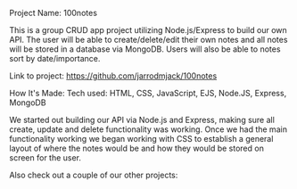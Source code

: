 
Project Name: 100notes

This is a group CRUD app project utilizing Node.js/Express to build our own API. The user will be able to create/delete/edit their own notes and all notes will be stored in a database via MongoDB. Users will also be able to notes sort by date/importance.

Link to project: https://github.com/jarrodmjack/100notes

How It's Made: Tech used: HTML, CSS, JavaScript, EJS, Node.JS, Express, MongoDB

We started out building our API via Node.js and Express, making sure all create, update and delete functionality was working. 
Once we had the main functionality working we began working with CSS to establish a general layout of where the notes would be and how they would be stored on screen for the user. 

<!-- Lessons Learned: No matter what your experience level, being an engineer means continuously learning. Every time you build something you always have those whoa this is awesome or fuck yeah I did it! moments. This is where you should share those moments! Recruiters and interviewers love to see that you're self-aware and passionate about growing. -->

Also check out a couple of our other projects:

